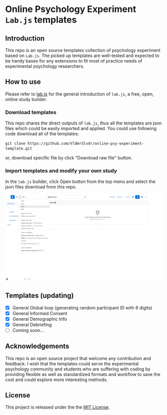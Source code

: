 # Online Psychology Experiment `Lab.js` templates

## Introduction 

This repo is an open source templates collection of psychology experiment based on `Lab.js`.
The picked up templates are well-tested and expected to be handy bases for any extensions to fit most of practice needs of experimental psychology researchers. 

## How to use

Please refer to [lab.js](https://lab.js.org/) for the general introduction of `lab.js`, a free, open, online study builder.  

### Download templates 

This repo shares the direct outputs of `lab.js`, thus all the templates are json files which could be easily imported and applied. 
You could use following code download all of the templates:
```
git clone https://github.com/VldmrSlvdr/online-psy-experiment-template.git
```
or, download specific file by click "Download raw file" button. 

### Import templates and modify your own study

In the `lab.js` builder, click Open button from the top menu and select the json files download from this repo.

![import json file](assets/import-templates.png)

## Templates (updating)

- [x] General Global loop (generating random participant ID with 6 digits)
- [x] General Informed Consent
- [x] General Demographic Info
- [x] General Debriefing
- [ ] Coming soon...

## Acknowledgements

This repo is an open source project that welcome any contribution and feedback. 
I wish that the templates could serve the experimental psychology community and students who are suffering with coding by providing flexible as well as standardized formats and workflow to save the cost and could explore more interesting methods.

## License

This project is released under the the [MIT License](LICENSE).
